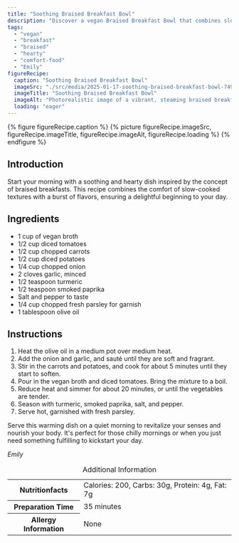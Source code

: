 ```yaml
---
title: "Soothing Braised Breakfast Bowl"
description: "Discover a vegan Braised Breakfast Bowl that combines slow-cooked comfort with a burst of flavors, perfect for a nourishing start to your day."
tags:
  - "vegan"
  - "breakfast"
  - "braised"
  - "hearty"
  - "comfort-food"
  - "Emily"
figureRecipe: 
  caption: "Soothing Braised Breakfast Bowl"
  imageSrc: "./src/media/2025-01-17-soothing-braised-breakfast-bowl-7496.png"
  imageTitle: "Soothing Braised Breakfast Bowl"
  imageAlt: "Photorealistic image of a vibrant, steaming braised breakfast bowl on a minimalist wooden table, highlighted by morning light."
  loading: "eager"
---
```


{% figure figureRecipe.caption %}
{% picture figureRecipe.imageSrc, figureRecipe.imageTitle, figureRecipe.imageAlt, figureRecipe.loading %}
{% endfigure %}

## Introduction

Start your morning with a soothing and hearty dish inspired by the concept of braised breakfasts. This recipe combines the comfort of slow-cooked textures with a burst of flavors, ensuring a delightful beginning to your day.

## Ingredients

- 1 cup of vegan broth
- 1/2 cup diced tomatoes
- 1/2 cup chopped carrots
- 1/2 cup diced potatoes
- 1/4 cup chopped onion
- 2 cloves garlic, minced
- 1/2 teaspoon turmeric
- 1/2 teaspoon smoked paprika
- Salt and pepper to taste
- 1/4 cup chopped fresh parsley for garnish
- 1 tablespoon olive oil

## Instructions

1. Heat the olive oil in a medium pot over medium heat.
2. Add the onion and garlic, and sauté until they are soft and fragrant.
3. Stir in the carrots and potatoes, and cook for about 5 minutes until they start to soften.
4. Pour in the vegan broth and diced tomatoes. Bring the mixture to a boil.
5. Reduce heat and simmer for about 20 minutes, or until the vegetables are tender.
6. Season with turmeric, smoked paprika, salt, and pepper.
7. Serve hot, garnished with fresh parsley.

Serve this warming dish on a quiet morning to revitalize your senses and nourish your body. It's perfect for those chilly mornings or when you just need something fulfilling to kickstart your day.

*Emily*

<table><caption class='sr-only'>Additional Information</caption><tr><th>Nutritionfacts</th><td>Calories: 200, Carbs: 30g, Protein: 4g, Fat: 7g&nbsp;</td></tr><tr><th>Preparation Time</th><td>35 minutes&nbsp;</td></tr><tr><th>Allergy Information</th><td>None&nbsp;</td></tr></table>

